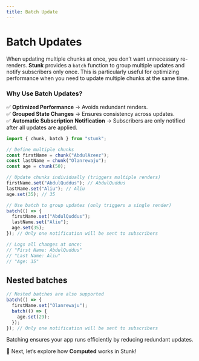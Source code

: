 ```yaml
---
title: Batch Update
---
```


# Batch Updates

When updating multiple chunks at once, you don’t want unnecessary re-renders. **Stunk** provides a `batch` function to group multiple updates and notify subscribers only once. This is particularly useful for optimizing performance when you need to update multiple chunks at the same time.

### Why Use Batch Updates?

✅ **Optimized Performance** → Avoids redundant renders.  
✅ **Grouped State Changes** → Ensures consistency across updates.  
✅ **Automatic Subscription Notification** → Subscribers are only notified after all updates are applied.

```typescript
import { chunk, batch } from "stunk";

// Define multiple chunks
const firstName = chunk("AbdulAzeez");
const lastName = chunk("Olanrewaju");
const age = chunk(50);

// Update chunks individually (triggers multiple renders)
firstName.set("AbdulQuddus"); // AbdulQuddus
lastName.set("Aliu"); // Aliu
age.set(35); // 35

// Use batch to group updates (only triggers a single render)
batch(() => {
  firstName.set("AbdulQuddus");
  lastName.set("Aliu");
  age.set(35);
}); // Only one notification will be sent to subscribers

// Logs all changes at once:
// "First Name: AbdulQuddus"
// "Last Name: Aliu"
// "Age: 35"
```

## Nested batches

```typescript
// Nested batches are also supported
batch(() => {
  firstName.set("Olanrewaju");
  batch(() => {
    age.set(29);
  });
}); // Only one notification will be sent to subscribers
```

Batching ensures your app runs efficiently by reducing redundant updates.

🚀 Next, let’s explore how **Computed** works in Stunk!
